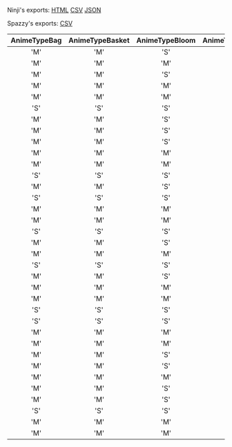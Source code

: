 Ninji's exports: [HTML](https://wuffs.org/acnh/bcsv_140/html/NmlNpcRaceParam.html) [CSV](https://wuffs.org/acnh/bcsv_140/csv/NmlNpcRaceParam.csv) [JSON](https://wuffs.org/acnh/bcsv_140/json/NmlNpcRaceParam.json)

Spazzy's exports: [CSV](JSON)

| AnimeTypeBag | AnimeTypeBasket | AnimeTypeBloom | AnimeTypeBook | AnimeTypeDrink | AnimeTypeFirewood | AnimeTypeFishingRod | AnimeTypeFood | AnimeTypeHandGlass | AnimeTypeNet | AnimeTypeSitDown | AnimeTypeSmartPhone | AnimeTypeUmbrella | AnimeTypeWateringCan | Label |
|:--:|:--:|:--:|:--:|:--:|:--:|:--:|:--:|:--:|:--:|:--:|:--:|:--:|:--:|:--:|
| 'M' | 'M' | 'S' | 'M' | 'M' | 'S' | 'M' | 'L' | 'M' | 'M' | '07' | 'L' | 'S' | 'M' | 'ant' | 
| 'M' | 'M' | 'M' | 'M' | 'L' | 'L' | 'M' | 'L' | 'M' | 'M' | '34' | 'L' | 'M' | 'M' | 'bea' | 
| 'M' | 'M' | 'S' | 'M' | 'M' | 'S' | 'M' | 'M' | 'L' | 'M' | '09' | 'M' | 'S' | 'M' | 'brd' | 
| 'M' | 'M' | 'M' | 'S' | 'M' | 'L' | 'M' | 'M' | 'L' | 'M' | '28' | 'M' | 'M' | 'M' | 'bul' | 
| 'M' | 'M' | 'M' | 'M' | 'M' | 'M' | 'M' | 'M' | 'L' | 'M' | '13' | 'M' | 'M' | 'M' | 'cat' | 
| 'S' | 'S' | 'S' | 'S' | 'M' | 'S' | 'M' | 'S' | 'S' | 'M' | '06' | 'S' | 'M' | 'S' | 'cbr' | 
| 'M' | 'M' | 'S' | 'M' | 'L' | 'M' | 'M' | 'L' | 'L' | 'M' | '19' | 'L' | 'M' | 'M' | 'chn' | 
| 'M' | 'M' | 'S' | 'S' | 'M' | 'L' | 'M' | 'M' | 'L' | 'M' | '22' | 'M' | 'M' | 'M' | 'cow' | 
| 'M' | 'M' | 'S' | 'S' | 'M' | 'L' | 'M' | 'M' | 'L' | 'M' | '21' | 'M' | 'M' | 'M' | 'crd' | 
| 'M' | 'M' | 'M' | 'M' | 'M' | 'M' | 'M' | 'M' | 'M' | 'M' | '17' | 'M' | 'M' | 'M' | 'der' | 
| 'M' | 'M' | 'M' | 'M' | 'M' | 'M' | 'M' | 'M' | 'L' | 'M' | '15' | 'M' | 'M' | 'M' | 'dog' | 
| 'S' | 'S' | 'S' | 'S' | 'S' | 'S' | 'M' | 'S' | 'L' | 'M' | '03' | 'S' | 'M' | 'S' | 'duk' | 
| 'M' | 'M' | 'S' | 'M' | 'L' | 'L' | 'M' | 'L' | 'M' | 'M' | '27' | 'M' | 'L' | 'M' | 'elp' | 
| 'S' | 'S' | 'S' | 'S' | 'S' | 'S' | 'M' | 'S' | 'S' | 'M' | '04' | 'S' | 'S' | 'S' | 'flg' | 
| 'M' | 'M' | 'M' | 'M' | 'L' | 'M' | 'M' | 'L' | 'L' | 'M' | '18' | 'M' | 'M' | 'M' | 'goa' | 
| 'M' | 'M' | 'M' | 'M' | 'L' | 'L' | 'M' | 'L' | 'M' | 'M' | '33' | 'L' | 'L' | 'M' | 'gor' | 
| 'S' | 'S' | 'S' | 'S' | 'L' | 'S' | 'S' | 'S' | 'L' | 'M' | '00' | 'M' | 'S' | 'S' | 'ham' | 
| 'M' | 'M' | 'S' | 'S' | 'M' | 'L' | 'M' | 'M' | 'L' | 'M' | '24' | 'S' | 'L' | 'M' | 'hip' | 
| 'M' | 'M' | 'M' | 'M' | 'M' | 'L' | 'M' | 'L' | 'M' | 'M' | '32' | 'L' | 'M' | 'M' | 'hrs' | 
| 'S' | 'S' | 'S' | 'M' | 'M' | 'M' | 'M' | 'M' | 'L' | 'M' | '11' | 'M' | 'M' | 'S' | 'kal' | 
| 'M' | 'M' | 'S' | 'S' | 'M' | 'L' | 'M' | 'L' | 'M' | 'M' | '20' | 'M' | 'M' | 'M' | 'kgr' | 
| 'M' | 'M' | 'M' | 'M' | 'M' | 'L' | 'M' | 'L' | 'M' | 'M' | '30' | 'L' | 'S' | 'M' | 'lon' | 
| 'M' | 'M' | 'M' | 'M' | 'S' | 'L' | 'M' | 'S' | 'L' | 'M' | '10' | 'M' | 'M' | 'S' | 'mnk' | 
| 'S' | 'S' | 'S' | 'S' | 'S' | 'S' | 'M' | 'S' | 'S' | 'M' | '02' | 'S' | 'S' | 'S' | 'mus' | 
| 'S' | 'S' | 'S' | 'M' | 'M' | 'M' | 'M' | 'L' | 'M' | 'M' | '12' | 'M' | 'M' | 'S' | 'ocp' | 
| 'M' | 'M' | 'M' | 'M' | 'M' | 'L' | 'M' | 'L' | 'M' | 'M' | '23' | 'L' | 'M' | 'M' | 'ost' | 
| 'M' | 'M' | 'M' | 'M' | 'M' | 'L' | 'M' | 'L' | 'M' | 'M' | '31' | 'L' | 'L' | 'M' | 'pbr' | 
| 'M' | 'M' | 'S' | 'S' | 'L' | 'L' | 'S' | 'L' | 'M' | 'L' | '05' | 'L' | 'S' | 'M' | 'pgn' | 
| 'M' | 'M' | 'S' | 'M' | 'M' | 'M' | 'M' | 'M' | 'M' | 'M' | '16' | 'M' | 'M' | 'M' | 'pig' | 
| 'M' | 'M' | 'M' | 'M' | 'M' | 'M' | 'M' | 'S' | 'L' | 'M' | '14' | 'M' | 'M' | 'M' | 'rbt' | 
| 'M' | 'M' | 'S' | 'S' | 'M' | 'L' | 'M' | 'L' | 'L' | 'M' | '25' | 'M' | 'L' | 'M' | 'rhn' | 
| 'M' | 'M' | 'S' | 'S' | 'L' | 'S' | 'M' | 'L' | 'M' | 'M' | '08' | 'M' | 'M' | 'M' | 'shp' | 
| 'S' | 'S' | 'S' | 'S' | 'S' | 'S' | 'M' | 'S' | 'L' | 'S' | '01' | 'M' | 'M' | 'S' | 'squ' | 
| 'M' | 'M' | 'M' | 'M' | 'M' | 'L' | 'M' | 'L' | 'L' | 'M' | '26' | 'M' | 'M' | 'M' | 'tig' | 
| 'M' | 'M' | 'M' | 'M' | 'M' | 'L' | 'M' | 'L' | 'M' | 'M' | '29' | 'M' | 'M' | 'M' | 'wol' | 
